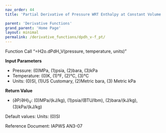 ```yaml
---
nav_order: 44
title: 'Partial Derivative of Pressure WRT Enthalpy at Constant Volume f(P, T)'

parent: 'Derivative Functions'
grand_parent: 'Home Page'
layout: minimal
permalink: /derivative_functions/dpdh_v-f_pt/
---
```


Function Call “=H2o.dPdH\_V(pressure, temperature, units)”

**Input Parameters**

- Pressure: (0)MPa, (1)psia, (2)bara, (3)kPa
- Temperature: (0)K, (1)°F, (2)°C, (3)°C
- Units: (0)SI, (1)US Customary, (2)Metric bara, (3) Metric kPa

**Return Value**

- (∂P/∂H)<sub>V</sub>: (0)MPa/(kJ/kg), (1)psia/(BTU/lbm), (2)bara/(kJ/kg), (3)kPa/(kJ/kg)

Default values: Units: (0)SI

Reference Document: IAPWS AN3-07